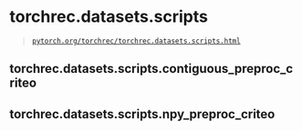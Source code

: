 # torchrec.datasets.scripts

> [`pytorch.org/torchrec/torchrec.datasets.scripts.html`](https://pytorch.org/torchrec/torchrec.datasets.scripts.html)

## torchrec.datasets.scripts.contiguous_preproc_criteo

## torchrec.datasets.scripts.npy_preproc_criteo
